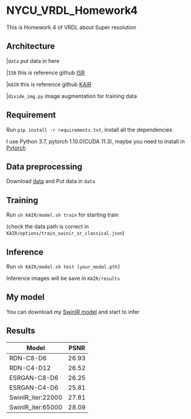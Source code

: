 # NYCU_VRDL_Homework4
This is Homework 4 of VRDL about Super resolution 
## Architecture
|```data``` put data in here

|```ISR``` this is reference github [ISR](https://github.com/idealo/image-super-resolution)

|```KAIR``` this is reference github [KAIR](https://github.com/cszn/KAIR)

|```divide_img.py``` image augmentation for training data
## Requirement
Run ```pip install -r requirements.txt```, install all the dependencies

I use Python 3.7, pytorch 1.10.0(CUDA 11.3), maybe you need to install in [Pytorch](https://pytorch.org/get-started/locally/)
## Data preprocessing
Download [data](https://drive.google.com/file/d/1GL_Rh1N-WjrvF_-YOKOyvq0zrV6TF4hb/view?usp=sharing)
and Put data in ```data```
## Training
Run ```sh KAIR/model.sh train``` for starting train

(check the data path is correct in ```KAIR/options/train_swinir_sr_classical.json```)
## Inference
Run ```sh KAIR/model.sh test [your_model.pth]``` 

Inference images will be save in ```KAIR/results```
## My model
You can download my [SwinIR model](https://drive.google.com/file/d/1GUr-rxpzaY3KqfF0vLweKMQu72T_uZQT/view?usp=sharing) and start to infer
## Results
|Model|PSNR|
|---|--|
|RDN-C8-D6|26.93 
|RDN-C4-D12|26.52
|ESRGAN-C8-D6|26.25
|ESRGAN-C4-D6|25.81
|SwinIR_iter:22000|27.81
|SwinIR_iter:65000|28.09